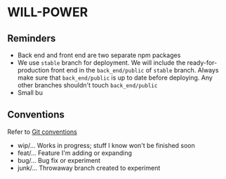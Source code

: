 # WILL-POWER

## Reminders

- Back end and front end are two separate npm packages
- We use `stable` branch for deployment. We will include the ready-for-production front end in the `back_end/public` of `stable` branch. Always make sure that `back_end/public` is up to date before deploying. Any other branches shouldn't touch `back_end/public`
- Small bu

## Conventions

Refer to [Git conventions](https://gist.github.com/digitaljhelms/4287848)

- wip/...       Works in progress; stuff I know won't be finished soon
- feat/...      Feature I'm adding or expanding
- bug/...       Bug fix or experiment
- junk/...      Throwaway branch created to experiment
